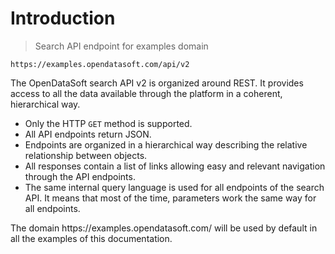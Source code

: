 # Introduction

> Search API endpoint for examples domain

```text
https://examples.opendatasoft.com/api/v2
```

The OpenDataSoft search API v2 is organized around REST. It provides access to all the data available through the platform in a coherent, hierarchical way.

- Only the HTTP `GET` method is supported.
- All API endpoints return JSON.
- Endpoints are organized in a hierarchical way describing the relative relationship between objects.
- All responses contain a list of links allowing easy and relevant navigation through the API endpoints.
- The same internal query language is used for all endpoints of the search API. It means that most of the time, parameters work the same way for all endpoints.

<aside>
The domain https://examples.opendatasoft.com/ will be used by default in all the examples of this documentation.
</aside>
